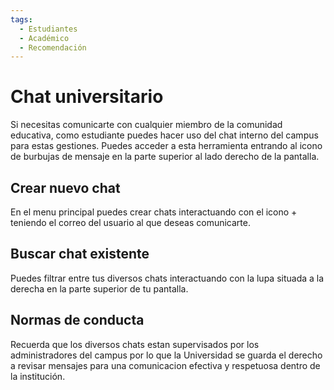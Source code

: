 ```yaml
---
tags:
  - Estudiantes
  - Académico
  - Recomendación
---
```


# Chat universitario

Si necesitas comunicarte con cualquier miembro de la comunidad educativa, como estudiante puedes hacer uso del chat interno del campus para estas gestiones. Puedes acceder a esta herramienta entrando al icono de burbujas de mensaje en la parte superior al lado derecho de la pantalla.

## Crear nuevo chat

En el menu principal puedes crear chats interactuando con el icono + teniendo el correo del usuario al que deseas comunicarte.

## Buscar chat existente

Puedes filtrar entre tus diversos chats interactuando con la lupa situada a la derecha en la parte superior de tu pantalla.

## Normas de conducta

Recuerda que los diversos chats estan supervisados por los administradores del campus por lo que la Universidad se guarda el derecho a revisar mensajes para una comunicacion efectiva y respetuosa dentro de la institución.
